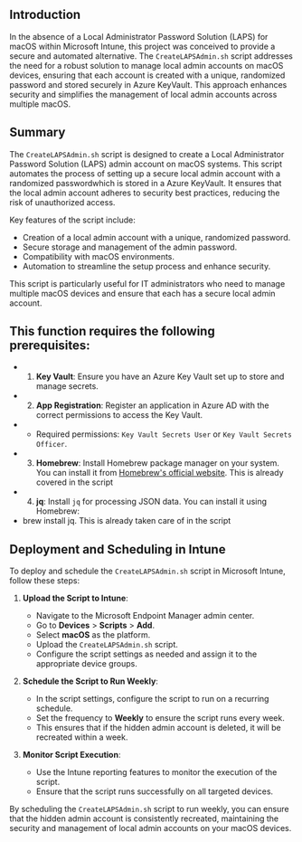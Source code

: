 ## Introduction

In the absence of a Local Administrator Password Solution (LAPS) for macOS within Microsoft Intune, this project was conceived to provide a secure and automated alternative. The `CreateLAPSAdmin.sh` script addresses the need for a robust solution to manage local admin accounts on macOS devices, ensuring that each account is created with a unique, randomized password and stored securely in Azure KeyVault. This approach enhances security and simplifies the management of local admin accounts across multiple macOS.

## Summary

The `CreateLAPSAdmin.sh` script is designed to create a Local Administrator Password Solution (LAPS) admin account on macOS systems. This script automates the process of setting up a secure local admin account with a randomized passwordwhich is stored in a Azure KeyVault. It ensures that the local admin account adheres to security best practices, reducing the risk of unauthorized access.

Key features of the script include:
- Creation of a local admin account with a unique, randomized password.
- Secure storage and management of the admin password.
- Compatibility with macOS environments.
- Automation to streamline the setup process and enhance security.

This script is particularly useful for IT administrators who need to manage multiple macOS devices and ensure that each has a secure local admin account.

 ## This function requires the following prerequisites:
 
 * 1. **Key Vault**: Ensure you have an Azure Key Vault set up to store and manage secrets.
 * 2. **App Registration**: Register an application in Azure AD with the correct permissions to access the Key Vault.
 *    - Required permissions: `Key Vault Secrets User` or `Key Vault Secrets Officer`.
 * 3. **Homebrew**: Install Homebrew package manager on your system. You can install it from [Homebrew's official website](https://brew.sh/). This is already covered in the script
 * 4. **jq**: Install `jq` for processing JSON data. You can install it using Homebrew:
 *    brew install jq. This is already taken care of in the script

## Deployment and Scheduling in Intune

To deploy and schedule the `CreateLAPSAdmin.sh` script in Microsoft Intune, follow these steps:

1. **Upload the Script to Intune**:
    - Navigate to the Microsoft Endpoint Manager admin center.
    - Go to **Devices** > **Scripts** > **Add**.
    - Select **macOS** as the platform.
    - Upload the `CreateLAPSAdmin.sh` script.
    - Configure the script settings as needed and assign it to the appropriate device groups.

2. **Schedule the Script to Run Weekly**:
    - In the script settings, configure the script to run on a recurring schedule.
    - Set the frequency to **Weekly** to ensure the script runs every week.
    - This ensures that if the hidden admin account is deleted, it will be recreated within a week.

3. **Monitor Script Execution**:
    - Use the Intune reporting features to monitor the execution of the script.
    - Ensure that the script runs successfully on all targeted devices.

By scheduling the `CreateLAPSAdmin.sh` script to run weekly, you can ensure that the hidden admin account is consistently recreated, maintaining the security and management of local admin accounts on your macOS devices.
